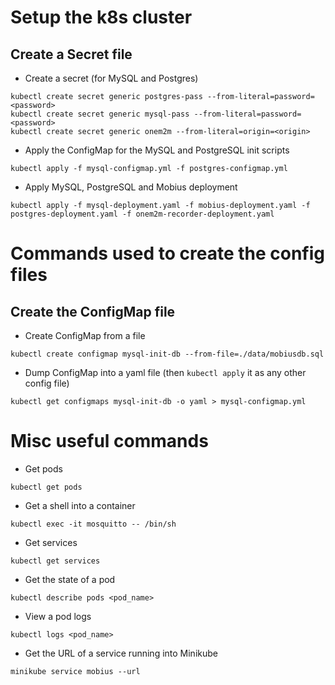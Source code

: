 # Setup the k8s cluster

## Create a Secret file

* Create a secret (for MySQL and Postgres)

```
kubectl create secret generic postgres-pass --from-literal=password=<password>
kubectl create secret generic mysql-pass --from-literal=password=<password>
kubectl create secret generic onem2m --from-literal=origin=<origin>
```

* Apply the ConfigMap for the MySQL and PostgreSQL init scripts

```
kubectl apply -f mysql-configmap.yml -f postgres-configmap.yml
```

* Apply MySQL, PostgreSQL and Mobius deployment

```
kubectl apply -f mysql-deployment.yaml -f mobius-deployment.yaml -f postgres-deployment.yaml -f onem2m-recorder-deployment.yaml
```

# Commands used to create the config files

## Create the ConfigMap file

* Create ConfigMap from a file 

```
kubectl create configmap mysql-init-db --from-file=./data/mobiusdb.sql
```

* Dump ConfigMap into a yaml file (then `kubectl apply` it as any other config file)

```
kubectl get configmaps mysql-init-db -o yaml > mysql-configmap.yml
```

# Misc useful commands

* Get pods

```
kubectl get pods
```

* Get a shell into a container

```
kubectl exec -it mosquitto -- /bin/sh
```

* Get services

```
kubectl get services
```

* Get the state of a pod

```
kubectl describe pods <pod_name>
```

* View a pod logs

```
kubectl logs <pod_name>
```

* Get the URL of a service running into Minikube

```
minikube service mobius --url
```
